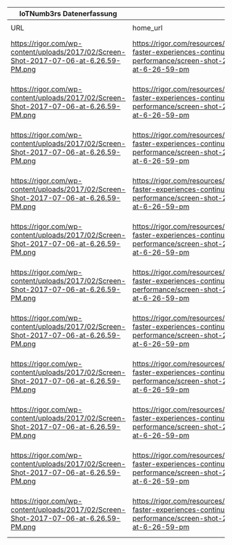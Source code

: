 |IoTNumb3rs Datenerfassung|||||||||||
| ---- | ---- | ---- | ---- | ---- | ---- | ---- | ---- | ---- | ---- | ---- |
||||||||||||
|URL|home_url|filename|device_class|device_count|market_class|market_volume|prognosis_year|publication_year|authorship_class|Dropbox folder|
|https://rigor.com/wp-content/uploads/2017/02/Screen-Shot-2017-07-06-at-6.26.59-PM.png|https://rigor.com/resources/ebooks/building-faster-experiences-continuous-performance/screen-shot-2017-07-06-at-6-26-59-pm|file3_Screen-Shot-2017-07-06-at-6.26.59-PM.png|device|15400000000|||2015|2017|company|Pattoho/20181122-1800|
|https://rigor.com/wp-content/uploads/2017/02/Screen-Shot-2017-07-06-at-6.26.59-PM.png|https://rigor.com/resources/ebooks/building-faster-experiences-continuous-performance/screen-shot-2017-07-06-at-6-26-59-pm|file3_Screen-Shot-2017-07-06-at-6.26.59-PM.png|device|17700000000|||2016|||Pattoho/20181122-1800|
|https://rigor.com/wp-content/uploads/2017/02/Screen-Shot-2017-07-06-at-6.26.59-PM.png|https://rigor.com/resources/ebooks/building-faster-experiences-continuous-performance/screen-shot-2017-07-06-at-6-26-59-pm|file3_Screen-Shot-2017-07-06-at-6.26.59-PM.png|device|20300000000|||2017|||Pattoho/20181122-1800|
|https://rigor.com/wp-content/uploads/2017/02/Screen-Shot-2017-07-06-at-6.26.59-PM.png|https://rigor.com/resources/ebooks/building-faster-experiences-continuous-performance/screen-shot-2017-07-06-at-6-26-59-pm|file3_Screen-Shot-2017-07-06-at-6.26.59-PM.png|device|23400000000|||2018|||Pattoho/20181122-1800|
|https://rigor.com/wp-content/uploads/2017/02/Screen-Shot-2017-07-06-at-6.26.59-PM.png|https://rigor.com/resources/ebooks/building-faster-experiences-continuous-performance/screen-shot-2017-07-06-at-6-26-59-pm|file3_Screen-Shot-2017-07-06-at-6.26.59-PM.png|device|26600000000|||2019|||Pattoho/20181122-1800|
|https://rigor.com/wp-content/uploads/2017/02/Screen-Shot-2017-07-06-at-6.26.59-PM.png|https://rigor.com/resources/ebooks/building-faster-experiences-continuous-performance/screen-shot-2017-07-06-at-6-26-59-pm|file3_Screen-Shot-2017-07-06-at-6.26.59-PM.png|device|30700000000|||2020|||Pattoho/20181122-1800|
|https://rigor.com/wp-content/uploads/2017/02/Screen-Shot-2017-07-06-at-6.26.59-PM.png|https://rigor.com/resources/ebooks/building-faster-experiences-continuous-performance/screen-shot-2017-07-06-at-6-26-59-pm|file3_Screen-Shot-2017-07-06-at-6.26.59-PM.png|device|35800000000|||2021|||Pattoho/20181122-1800|
|https://rigor.com/wp-content/uploads/2017/02/Screen-Shot-2017-07-06-at-6.26.59-PM.png|https://rigor.com/resources/ebooks/building-faster-experiences-continuous-performance/screen-shot-2017-07-06-at-6-26-59-pm|file3_Screen-Shot-2017-07-06-at-6.26.59-PM.png|device|42600000000|||2022|||Pattoho/20181122-1800|
|https://rigor.com/wp-content/uploads/2017/02/Screen-Shot-2017-07-06-at-6.26.59-PM.png|https://rigor.com/resources/ebooks/building-faster-experiences-continuous-performance/screen-shot-2017-07-06-at-6-26-59-pm|file3_Screen-Shot-2017-07-06-at-6.26.59-PM.png|device|51100000000|||2023|||Pattoho/20181122-1800|
|https://rigor.com/wp-content/uploads/2017/02/Screen-Shot-2017-07-06-at-6.26.59-PM.png|https://rigor.com/resources/ebooks/building-faster-experiences-continuous-performance/screen-shot-2017-07-06-at-6-26-59-pm|file3_Screen-Shot-2017-07-06-at-6.26.59-PM.png|device|62100000000|||2024|||Pattoho/20181122-1800|
|https://rigor.com/wp-content/uploads/2017/02/Screen-Shot-2017-07-06-at-6.26.59-PM.png|https://rigor.com/resources/ebooks/building-faster-experiences-continuous-performance/screen-shot-2017-07-06-at-6-26-59-pm|file3_Screen-Shot-2017-07-06-at-6.26.59-PM.png|device|75400000000|||2025|||Pattoho/20181122-1800|
